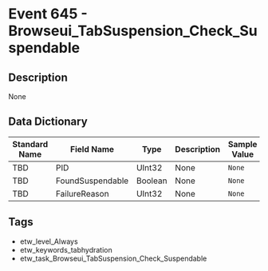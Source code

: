 # Event 645 - Browseui_TabSuspension_Check_Suspendable

## Description
None

## Data Dictionary
|Standard Name|Field Name|Type|Description|Sample Value|
|---|---|---|---|---|
|TBD|PID|UInt32|None|`None`|
|TBD|FoundSuspendable|Boolean|None|`None`|
|TBD|FailureReason|UInt32|None|`None`|

## Tags
* etw_level_Always
* etw_keywords_tabhydration
* etw_task_Browseui_TabSuspension_Check_Suspendable